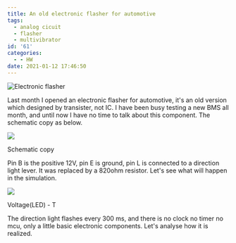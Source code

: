 ```yaml
---
title: An old electronic flasher for automotive
tags:
  - analog cicuit
  - flasher
  - multivibrator
id: '61'
categories:
  - - HW
date: 2021-01-12 17:46:50
---
```


![Electronic flasher](https://www.niceying.com/wp-content/uploads/2020/10/微信图片_20201027110559-scaled.jpg)

Last month I opened an electronic flasher for automotive, it's an old version which designed by transister, not IC. I have been busy testing a new BMS all month, and until now I have no time to talk about this component. The schematic copy as below.
<!--more-->
![](https://www.niceying.com/wp-content/uploads/2020/11/微信图片_20201102101332.png)

Schematic copy

Pin B is the positive 12V, pin E is ground, pin L is connected to a direction light lever. It was replaced by a 820ohm resistor. Let's see what will happen in the simulation.

![](https://www.niceying.com/wp-content/uploads/2020/11/微信图片_20201102101739.png)

Voltage(LED) - T

The direction light flashes every 300 ms, and there is no clock no timer no mcu, only a little basic electronic components. Let's analyse how it is realized.